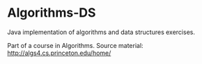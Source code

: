 # Algorithms-DS
Java implementation of algorithms and data structures exercises.

Part of a course in Algorithms. 
Source material: http://algs4.cs.princeton.edu/home/
